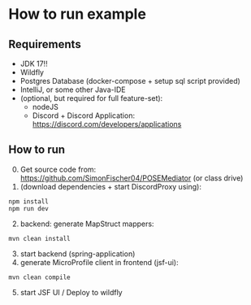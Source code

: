 # How to run example
## Requirements
- JDK 17!!
- Wildfly
- Postgres Database (docker-compose + setup sql script provided)
- IntelliJ, or some other Java-IDE
- (optional, but required for full feature-set):
    - nodeJS
    - Discord + Discord Application: https://discord.com/developers/applications

## How to run
0) Get source code from: https://github.com/SimonFischer04/POSEMediator (or class drive)
1) (download dependencies + start DiscordProxy using):
```shell
npm install
npm run dev
```
2) backend: generate MapStruct mappers:
```shell
mvn clean install
```
3) start backend (spring-application)
4) generate MicroProfile client in frontend (jsf-ui):
```shell
mvn clean compile
```
5) start JSF UI / Deploy to wildfly